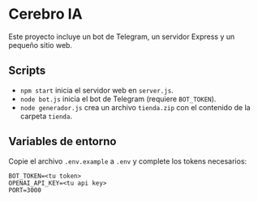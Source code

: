 # Cerebro IA

Este proyecto incluye un bot de Telegram, un servidor Express y un pequeño sitio web.

## Scripts

- `npm start` inicia el servidor web en `server.js`.
- `node bot.js` inicia el bot de Telegram (requiere `BOT_TOKEN`).
- `node generador.js` crea un archivo `tienda.zip` con el contenido de la carpeta `tienda`.

## Variables de entorno

Copie el archivo `.env.example` a `.env` y complete los tokens necesarios:

```
BOT_TOKEN=<tu token>
OPENAI_API_KEY=<tu api key>
PORT=3000
```

